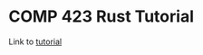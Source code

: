# COMP 423 Rust Tutorial

Link to [tutorial](https://bkedwards.github.io/comp423-course-notes/tutorials/rust-setup/)
